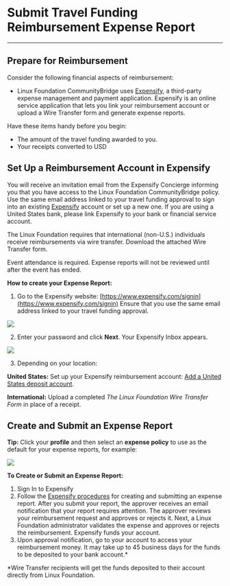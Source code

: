 # Submit Travel Funding Reimbursement Expense Report

* * * 
## Prepare for Reimbursement <a id="SubmitTravelFundingReimbursementExpenseReport-PrepareforReimbursement"></a>

Consider the following financial aspects of reimbursement:

* Linux Foundation CommunityBridge uses [Expensify](https://www.expensify.com/), a third-party expense management and payment application. Expensify is an online service application that lets you link your reimbursement account or upload a Wire Transfer form and generate expense reports.

Have these items handy before you begin:

* The amount of the travel funding awarded to you.
* Your receipts converted to USD

## Set Up a Reimbursement Account in Expensify <a id="SubmitTravelFundingReimbursementExpenseReport-SetUpaReimbursementAccountinExpensify"></a>

You will receive an invitation email from the Expensify Concierge informing you that you have access to the Linux Foundation CommunityBridge policy. Use the same email address linked to your travel funding approval to sign into an existing [Expensify](https://www.expensify.com/) account or set up a new one. If you are using a United States bank, please link Expensify to your bank or financial service account.

The Linux Foundation requires that international \(non-U.S.\) individuals receive reimbursements via wire transfer. Download the attached Wire Transfer form.

Event attendance is required. Expense reports will not be reviewed until after the event has ended.

**How to create your Expense Report:**

1. Go to the Expensify website: [https://www.expensify.com/signin](https://www.expensify.com/signin) Ensure that you use the same email address linked to your travel funding approval.

![](https://gblobscdn.gitbook.com/assets%2Flinux-foundation-documentation%2F-M2D_dS1B24qzcG9ihj9%2F-M2DaMu9HDVe1Uj9WxNI%2F7419228.png?generation=1584014142261687&alt=media)

2. Enter your password and click **Next**. Your Expensify Inbox appears.

![](https://gblobscdn.gitbook.com/assets%2Flinux-foundation-documentation%2F-M2D_dS1B24qzcG9ihj9%2F-M2DaMuAVEyo51NYP_d_%2F7419229.png?generation=1584014142265866&alt=media)

3. Depending on your location:

**United States:** Set up your Expensify reimbursement account: [Add a United States deposit account](https://docs.expensify.com/en/articles/2931-add-a-deposit-account-united-states).

**International:** Upload a completed _The Linux Foundation Wire Transfer Form_ in place of a receipt.

## Create and Submit an Expense Report <a id="SubmitTravelFundingReimbursementExpenseReport-CreateandSubmitanExpenseReport"></a>

**Tip:** Click your **profile** and then select an **expense policy** to use as the default for your expense reports, for example:

![](https://gblobscdn.gitbook.com/assets%2Flinux-foundation-documentation%2F-M2D_dS1B24qzcG9ihj9%2F-M2DaMuBxc-PMgAq0pyL%2F7419230.png?generation=1584014142223588&alt=media)

**To Create or Submit an Expense Report:**

1. Sign In to Expensify
2. Follow the [Expensify procedures](https://docs.expensify.com/en/articles/2921-report-actions-create-submit-and-close) for creating and submitting an expense report. After you submit your report, the approver receives an email notification that your report requires attention. The approver reviews your reimbursement request and approves or rejects it. Next, a Linux Foundation administrator validates the expense and approves or rejects the reimbursement. Expensify funds your account.
3.  Upon approval notification, go to your account to access your reimbursement money. It may take up to 45 business days for the funds to be deposited to your bank account.\*

\*Wire Transfer recipients will get the funds deposited to their account directly from Linux Foundation.

